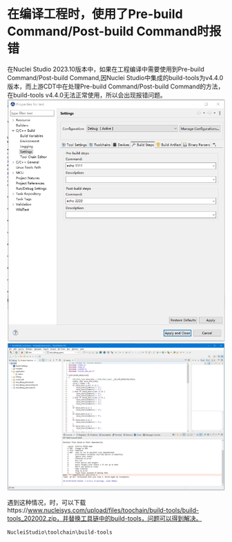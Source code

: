 # 在编译工程时，使用了Pre-build Command/Post-build Command时报错
在Nuclei Studio 2023.10版本中，如果在工程编译中需要使用到Pre-build Command/Post-build Command,因Nuclei Studio中集成的build-tools为v4.4.0版本，而上游CDT中在处理Pre-build Command/Post-build Command的方法，在build-tools v4.4.0无法正常使用，所以会出现报错问题。
![](asserts/images/20231113181414.png)
![](asserts/images/20231113181518.png)

遇到这种情况，时，可以下载https://www.nucleisys.com/upload/files/toochain/build-tools/build-tools_202002.zip，并替换工具链中的build-tools，问题可以得到解决。
```
NucleiStudio\toolchain\build-tools

```